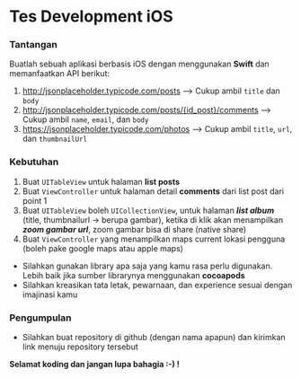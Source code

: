 # Tes Development iOS

### Tantangan
Buatlah sebuah aplikasi berbasis iOS dengan menggunakan **Swift** dan memanfaatkan API berikut:
1.  http://jsonplaceholder.typicode.com/posts --> Cukup ambil `title` dan `body`
2.  http://jsonplaceholder.typicode.com/posts/{id_post}/comments --> Cukup ambil `name`, `email`, dan `body`
3.  https://jsonplaceholder.typicode.com/photos --> Cukup ambil `title`, `url`, dan `thumbnailUrl`


### Kebutuhan
1. Buat  `UITableView`  untuk halaman **list posts** 
2. Buat  `ViewController` untuk halaman detail **comments** dari list post dari point 1
3. Buat `UITableView` boleh `UICollectionView`, untuk halaman ***list album*** (title, thumbnailurl -> berupa gambar), ketika di klik akan menampilkan ***zoom gambar url***, zoom gambar bisa di share (native share)
4. Buat `ViewController` yang menampilkan maps current lokasi pengguna (boleh pake google maps atau apple maps)


- Silahkan gunakan library apa saja yang kamu rasa perlu digunakan. Lebih baik jika sumber librarynya menggunakan **cocoapods**
- Silahkan kreasikan tata letak, pewarnaan, dan experience sesuai dengan imajinasi kamu

### Pengumpulan
- Silahkan buat repository di github (dengan nama apapun) dan kirimkan link menuju repository tersebut

**Selamat koding dan jangan lupa bahagia :-)  !**
